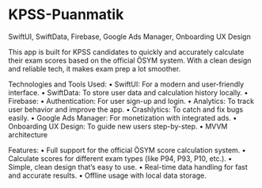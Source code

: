 # KPSS-Puanmatik
SwiftUI, SwiftData, Firebase, Google Ads Manager, Onboarding UX Design



This app is built for KPSS candidates to quickly and accurately calculate their exam scores based on the official ÖSYM system. With a clean design and reliable tech, it makes exam prep a lot smoother.

Technologies and Tools Used:
	•	SwiftUI: For a modern and user-friendly interface.
	•	SwiftData: To store user data and calculation history locally.
	•	Firebase:
	•	Authentication: For user sign-up and login.
	•	Analytics: To track user behavior and improve the app.
	•	Crashlytics: To catch and fix bugs easily.
	•	Google Ads Manager: For monetization with integrated ads.
	•	Onboarding UX Design: To guide new users step-by-step.
        •       MVVM architecture

Features:
	•	Full support for the official ÖSYM score calculation system.
	•	Calculate scores for different exam types (like P94, P93, P10, etc.).
	•	Simple, clean design that’s easy to use.
	•	Real-time data handling for fast and accurate results.
	•	Offline usage with local data storage.
